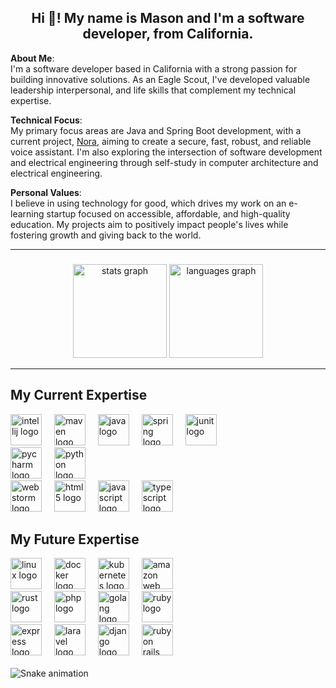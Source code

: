 <h2 align="center">Hi 👋! My name is Mason and I'm a software developer, from California.</h2>

**About Me**:<br>
I'm a software developer based in California with a strong passion for building innovative solutions. As an Eagle Scout, I've developed valuable leadership interpersonal, and life skills that complement my technical expertise.

**Technical Focus**:<br>
My primary focus areas are Java and Spring Boot development, with a current project, [Nora](https://github.com/Verdanix/Nora), aiming to create a secure, fast, robust, and reliable voice assistant. I'm also exploring the intersection of software development and electrical engineering through self-study in computer architecture and electrical engineering.

**Personal Values**:<br>
I believe in using technology for good, which drives my work on an e-learning startup focused on accessible, affordable, and high-quality education. My projects aim to positively impact people's lives while fostering growth and giving back to the world.

<hr>

###

<div align="center">
  <img src="https://verdanix-readme-stats.vercel.app/api?username=Verdanix&show_icons=true&show=merged_prs&include_all_commits=true&count_private=true&theme=material-palenight&locale=en&custom_title=My%20Statistics" height="150" alt="stats graph"  />
  <img src="https://verdanix-readme-stats.vercel.app/api/top-langs?username=Verdanix&locale=en&layout=compact&card_width=320&langs_count=5&theme=material-palenight&hide_border=false&lang_count=10" height="150" alt="languages graph"  />
</div>

<hr>

<div>
  <div> 
    <h2>My Current Expertise</h2>
    <div>
      <img src="https://cdn.jsdelivr.net/gh/devicons/devicon/icons/intellij/intellij-original.svg" height="50" alt="intellij logo"/>
      <img width="12" />
      <img src="https://cdn.jsdelivr.net/gh/devicons/devicon/icons/maven/maven-original.svg" height="50" alt="maven logo"/>
      <img width="12" />
      <img src="https://cdn.jsdelivr.net/gh/devicons/devicon/icons/java/java-original.svg" height="50" alt="java logo"/>
      <img width="12" />
      <img src="https://cdn.jsdelivr.net/gh/devicons/devicon/icons/spring/spring-original.svg" height="50" alt="spring logo"/>
      <img width="12" />
      <img src="https://cdn.jsdelivr.net/gh/devicons/devicon/icons/junit/junit-original.svg" height="50" alt="junit logo"/>
    </div>
    <div>
      <img src="https://cdn.jsdelivr.net/gh/devicons/devicon/icons/pycharm/pycharm-original.svg" height="50" alt="pycharm logo"/>
      <img width="12" />
      <img src="https://cdn.jsdelivr.net/gh/devicons/devicon/icons/python/python-original.svg" height="50" alt="python logo"/>
    </div>
    <div>
      <img src="https://cdn.jsdelivr.net/gh/devicons/devicon/icons/webstorm/webstorm-original.svg" height="50" alt="webstorm logo"/>
      <img width="12" />
      <img src="https://cdn.jsdelivr.net/gh/devicons/devicon/icons/html5/html5-original.svg" height="50" alt="html5 logo"/>
      <img width="12" />
      <img src="https://cdn.jsdelivr.net/gh/devicons/devicon/icons/javascript/javascript-original.svg" height="50" alt="javascript logo"/>
      <img width="12" />
      <img src="https://cdn.jsdelivr.net/gh/devicons/devicon/icons/typescript/typescript-original.svg" height="50" alt="typescript logo"/>
    </div>
  </div>

###

  <div> 
    <h2>My Future Expertise</h2>
    <div>
      <img src="https://cdn.jsdelivr.net/gh/devicons/devicon/icons/linux/linux-original.svg" height="50" alt="linux logo"/>
      <img width="12" />
      <img src="https://cdn.jsdelivr.net/gh/devicons/devicon/icons/docker/docker-original.svg" height="50" alt="docker logo"/>
      <img width="12" />
      <img src="https://cdn.jsdelivr.net/gh/devicons/devicon/icons/kubernetes/kubernetes-original.svg" height="50" alt="kubernetes logo"/>
      <img width="12"/>
      <img src="https://cdn.jsdelivr.net/gh/devicons/devicon/icons/amazonwebservices/amazonwebservices-original-wordmark.svg" height="50" alt="amazon web services logo"/>
    </div>
    <div>
      <img src="https://cdn.jsdelivr.net/gh/devicons/devicon/icons/rust/rust-original.svg" height="50" alt="rust logo"/>
      <img width="12" />
      <img src="https://cdn.jsdelivr.net/gh/devicons/devicon/icons/php/php-original.svg" height="50" alt="php logo"/>
      <img width="12" />
      <img src="https://cdn.jsdelivr.net/gh/devicons/devicon/icons/go/go-original.svg" height="50" alt="golang logo"/>
      <img width="12" />
      <img src="https://cdn.jsdelivr.net/gh/devicons/devicon@latest/icons/ruby/ruby-original-wordmark.svg" height="50" alt="ruby logo"/>
    </div>
    <div>
      <img src="https://cdn.jsdelivr.net/gh/devicons/devicon/icons/express/express-original.svg" height="50" alt="express logo" />
      <img width="12" />
      <img src="https://cdn.jsdelivr.net/gh/devicons/devicon/icons/laravel/laravel-original.svg" height="50" alt="laravel logo" />
      <img width="12" />
      <img src="https://cdn.jsdelivr.net/gh/devicons/devicon@latest/icons/django/django-plain.svg" height="50" alt="django logo" />
      <img width="12"/>
      <img src="https://cdn.jsdelivr.net/gh/devicons/devicon@latest/icons/rails/rails-original-wordmark.svg" height="50" alt="ruby on  rails logo" />
    </div>
  </div>
</div>

<br clear="both">

<img src="https://raw.githubusercontent.com/Verdanix/Verdanix/output/snake.svg" alt="Snake animation" />

###
